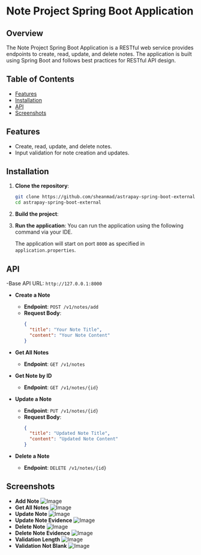 # Note Project Spring Boot Application

## Overview

The Note Project Spring Boot Application is a RESTful web service provides endpoints to create, read, update, and delete notes. The application is built using Spring Boot and follows best practices for RESTful API design.

## Table of Contents
- [Features](#features)
- [Installation](#installation)
- [API](#api)
- [Screenshots](#screenshots)

## Features

- Create, read, update, and delete notes.
- Input validation for note creation and updates.

## Installation

1. **Clone the repository**:
   ```bash
   git clone https://github.com/sheanmad/astrapay-spring-boot-external.git
   cd astrapay-spring-boot-external
   ```

2. **Build the project**:

3. **Run the application**:
   You can run the application using the following command via your IDE.

   The application will start on port `8000` as specified in `application.properties`.

## API
-Base API URL: `http://127.0.0.1:8000`
- **Create a Note**
  - **Endpoint**: `POST /v1/notes/add`
  - **Request Body**:
    ```json
    {
      "title": "Your Note Title",
      "content": "Your Note Content"
    }
    ```

- **Get All Notes**
  - **Endpoint**: `GET /v1/notes`

- **Get Note by ID**
  - **Endpoint**: `GET /v1/notes/{id}`

- **Update a Note**
  - **Endpoint**: `PUT /v1/notes/{id}`
  - **Request Body**:
    ```json
    {
      "title": "Updated Note Title",
      "content": "Updated Note Content"
    }
    ```

- **Delete a Note**
  - **Endpoint**: `DELETE /v1/notes/{id}`

## Screenshots
- **Add Note**
![Image](https://github.com/user-attachments/assets/5e501134-bafd-4d84-90df-e0a8563187e0)
- **Get All Notes**
![Image](https://github.com/user-attachments/assets/40c1517b-f2dc-4044-9402-ec6418ba5ba1)
- **Update Note**
![Image](https://github.com/user-attachments/assets/6fadf1bb-0dae-44b2-a730-b6bfb2db49cf)
- **Update Note Evidence**
![Image](https://github.com/user-attachments/assets/7743c104-861a-4c7c-a894-03757f2d7509)
- **Delete Note**
![Image](https://github.com/user-attachments/assets/15a9444e-3c98-4699-83c8-8c60da8288b7)
- **Delete Note Evidence**
![Image](https://github.com/user-attachments/assets/b050577d-9d4d-49bf-bdbc-84a6b8c5200a)
- **Validation Length**
![Image](https://github.com/user-attachments/assets/bf07a0d8-4a43-4c11-855e-2493c5bf3907)
- **Validation Not Blank**
![Image](https://github.com/user-attachments/assets/277010c6-e583-4821-aa0a-71178cce5f08)
